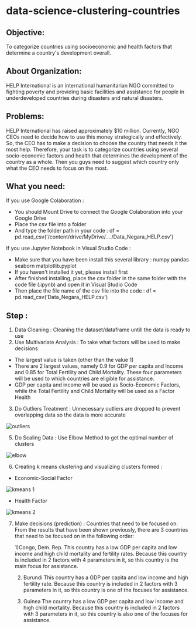 # data-science-clustering-countries
## Objective:

To categorize countries using socioeconomic and health factors that determine a country's development overall.

## About Organization:

HELP International is an international humanitarian NGO committed to fighting poverty and providing basic facilities and assistance for people in underdeveloped countries during disasters and natural disasters.

## Problems:

HELP International has raised approximately $10 million. Currently, NGO CEOs need to decide how to use this money strategically and effectively. So, the CEO has to make a decision to choose the country that needs it the most help. Therefore, your task is to categorize countries using several socio-economic factors and health that determines the development of the country as a whole. Then you guys need to suggest which country only what the CEO needs to focus on the most.

## What you need:

If you use Google Colaboration :
- You should Mount Drive to connect the Google Colaboration into your Google Drive
- Place the csv file into a folder
- And type the folder path in your code :
df = pd.read_csv('/content/drive/MyDrive/..../Data_Negara_HELP.csv') 

If you use Jupyter Notebook in Visual Studio Code :
- Make sure that you have been install this several library :
  numpy
  pandas
  seaborn
  matplotlib.pyplot
- If you haven't installed it yet, please install first
- After finished installing, place the csv folder in the same folder with the code file (.ipynb) and open it in Visual Studio Code
- Then place the file name of the csv file into the code :
df = pd.read_csv('Data_Negara_HELP.csv') 

## Step :

1. Data Cleaning : Cleaning the dataset/dataframe untill the data is ready to use
2. Use Multivariate Analysis : To take what factors will be used to make decisions
  - The largest value is taken (other than the value 1)
  - There are 2 largest values, namely 0.9 for GDP per capita and Income and 0.85 for Total Fertility and Child Mortality. These four parameters will be used to which countries     are eligible for assistance.
  - GDP per capita and income will be used as Socio-Economic Factors, while the Total Fertility and Child Mortality will be used as a Factor Health
  
3. Do Outliers Treatment : Unnecessary outliers are dropped to prevent overlapping data so the data is more accurate

![outliers](https://user-images.githubusercontent.com/56376510/157673903-1dda23ea-a8a5-4847-b97e-a2a00e8f4374.JPG)

5. Do Scaling Data : Use Elbow Method to get the optimal number of clusters

![elbow](https://user-images.githubusercontent.com/56376510/157673659-9ec7f58d-9061-4d09-810c-c5e05130ad87.JPG)

6. Creating k means clustering and visualizing clusters formed :
  - Economic-Social Factor
  
![kmeans 1](https://user-images.githubusercontent.com/56376510/157674195-9d3267fd-9c29-47e2-bd0f-d92a37854853.JPG)

  - Health Factor

![kmeans 2](https://user-images.githubusercontent.com/56376510/157674396-be136764-22cf-4483-8fe5-e2dc3ba46981.JPG)

7. Make decisions (prediction) :
   Countries that need to be focused on:
   From the results that have been shown previously, there are 3 countries that need to be focused on in the following order:
   
   1)Congo, Dem. Rep.
   This country has a low GDP per capita and low income and high child mortality and fertility rates. Because this country is included in 2 factors with 4 parameters in it, so      this country is the main focus for assistance.
   
   2) Burundi
   This country has a GDP per capita and low income and high fertility rate. Because this country is included in 2 factors with 3 parameters in it, so this country is one of the    focuses for assistance.
   
   3) Guinea
   The country has a low GDP per capita and low income and high child mortality. Because this country is included in 2 factors with 3 parameters in it, so this country is also      one of the focuses for assistance.

